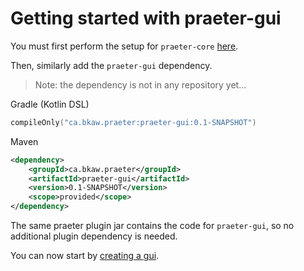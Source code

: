 # Getting started with praeter-gui
You must first perform the setup for `praeter-core` [here](../praeter-core/getting_started.md).

Then, similarly add the `praeter-gui` dependency.

> Note: the dependency is not in any repository yet...

Gradle (Kotlin DSL)
````kotlin
compileOnly("ca.bkaw.praeter:praeter-gui:0.1-SNAPSHOT")
````

Maven
```xml
<dependency>
    <groupId>ca.bkaw.praeter</groupId>
    <artifactId>praeter-gui</artifactId>
    <version>0.1-SNAPSHOT</version>
    <scope>provided</scope>
</dependency>
```

The same praeter plugin jar contains the code for `praeter-gui`, so no additional plugin dependency is needed.

You can now start by [creating a gui](creating_a_gui.md).
